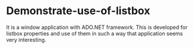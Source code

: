 # Demonstrate-use-of-listbox
It is a window application with ADO.NET framework. This is developed for listbox properties and use of them in such a way that application seems very interesting. 
